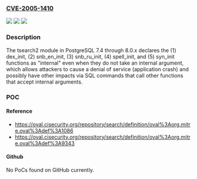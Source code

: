 ### [CVE-2005-1410](https://cve.mitre.org/cgi-bin/cvename.cgi?name=CVE-2005-1410)
![](https://img.shields.io/static/v1?label=Product&message=n%2Fa&color=blue)
![](https://img.shields.io/static/v1?label=Version&message=%3D%20n%2Fa%20&color=brighgreen)
![](https://img.shields.io/static/v1?label=Vulnerability&message=n%2Fa&color=brighgreen)

### Description

The tsearch2 module in PostgreSQL 7.4 through 8.0.x declares the (1) dex_init, (2) snb_en_init, (3) snb_ru_init, (4) spell_init, and (5) syn_init functions as "internal" even when they do not take an internal argument, which allows attackers to cause a denial of service (application crash) and possibly have other impacts via SQL commands that call other functions that accept internal arguments.

### POC

#### Reference
- https://oval.cisecurity.org/repository/search/definition/oval%3Aorg.mitre.oval%3Adef%3A1086
- https://oval.cisecurity.org/repository/search/definition/oval%3Aorg.mitre.oval%3Adef%3A9343

#### Github
No PoCs found on GitHub currently.

